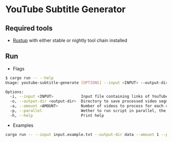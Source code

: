 # YouTube Subtitle Generator

## Required tools

- [Rustup](https://rustup.rs/) with either stable or nightly tool chain installed

## Run

- Flags

```bash
$ cargo run -- --help
Usage: youtube-subtitle-generate [OPTIONS] --input <INPUT> --output-dir <output-dir>

Options:
  -i, --input <INPUT>            Input file containing links of YouTube channel
  -o, --output-dir <output-dir>  Directory to save processed video segment
  -a, --amount <AMOUNT>          Number of videos to process for each channel, process all videos if not specified
  -p, --parallel                 Wether to run script in parallel, the default is false
  -h, --help                     Print help
```

- Examples

```bash
cargo run -- --input input.example.txt --output-dir data --amount 1 --parallel
```
